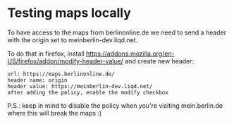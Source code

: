 # Testing maps locally
To have access to the maps from berlinonline.de we need to send a header with the origin set to meinberlin-dev.liqd.net.

To do that in firefox, install https://addons.mozilla.org/en-US/firefox/addon/modify-header-value/ and create new header:

    url: https://maps.berlinonline.de/
    header name: origin
    header value: https://meinberlin-dev.liqd.net/
    after adding the policy, enable the modify checkbox

P.S.: keep in mind to disable the policy when you're visiting mein.berlin.de where this will break the maps :)
